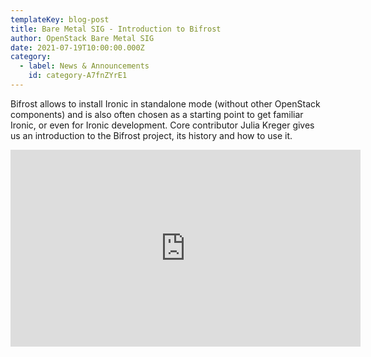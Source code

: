 ```yaml
---
templateKey: blog-post
title: Bare Metal SIG - Introduction to Bifrost
author: OpenStack Bare Metal SIG
date: 2021-07-19T10:00:00.000Z
category:
  - label: News & Announcements
    id: category-A7fnZYrE1
---
```


Bifrost allows to install Ironic in standalone mode (without
other OpenStack components) and is also often chosen as a
starting point to get familiar Ironic, or even for Ironic
development. Core contributor Julia Kreger gives us an
introduction to the Bifrost project, its history and how to
use it.

<iframe width="560" height="315" src="https://www.youtube.com/embed/tL4hdpki4kI" title="YouTube video player" frameborder="0" allow="accelerometer; autoplay; clipboard-write; encrypted-media; gyroscope; picture-in-picture" allowfullscreen></iframe>
